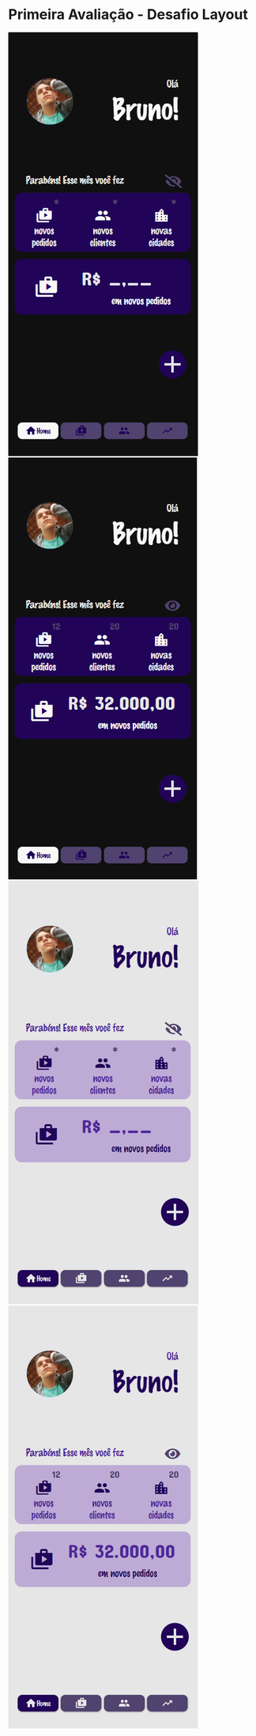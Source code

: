 # Primeira Avaliação - Desafio Layout
<img src="images/print-01.png">
<img src="images/print-02.png">
<img src="images/print-03.png">
<img src="images/print-04.png">